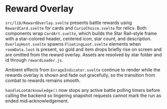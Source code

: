 # Reward Overlay

`src/lib/RewardOverlay.svelte` presents battle rewards using `RewardCard.svelte` for cards and `CurioChoice.svelte` for relics.
Both components wrap `CardArt.svelte`, which builds the Star Rail–style frame with a star-colored header, centered icon, star count, and description.
`OverlayHost.svelte` spawns `FloatingLoot.svelte` elements when `roomData.loot` is present, so gold and item drops briefly rise on screen and are omitted from the reward overlay.
Assets are resolved by star folder and id through `rewardLoader.js`.

Ambient effects from `EnrageIndicator.svelte` continue to render while the
rewards overlay is shown and fade out gracefully, so the transition from
combat to rewards remains smooth.

`handleLootAcknowledge()` now stops any active battle polling timers before
calling the backend so lingering snapshot requests cannot mark the run as ended
mid‑acknowledgement.
